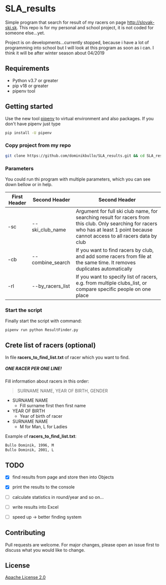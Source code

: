 # SLA_results
Simple program that search for result of my racers on page http://slovak-ski.sk.
This repo is for my personal and school project, it is not coded for someone else...yet.

Project is on developments...currently stopped, 
because i have a lot of programming into school but I will look at this program as soon as i can.
I think it will be after winter season about 04/2019

## Requirements
* Python v3.7 or greater
* pip v18 or greater
* pipenv tool
  
## Getting started

Use the new tool [pipenv](https://pipenv.readthedocs.io/en/latest/) to virtual environment and also packages.
If you don't have pipenv just type
```bash
pip install -U pipenv
 ```
### Copy project from my repo
```bash
git clone https://github.com/dominikbullo/SLA_results.git && cd SLA_results
```

### Parameters
You could run thi program with multiple parameters, which you can see down bellow or in help.

First Header | Second Header | Second Header
------------ | ------------- | -------------
-sc | --ski_club_name | Argument for full ski club name, for searching result for racers from this club. Only searching for racers who has at least 1 point because cannot access to all racers data by club
-cb | --combine_search | If you want to find racers by club, and add some racers from file at the same time. It removes duplicates automatically
-rl | --by_racers_list | If you want to specify list of racers, e.g. from multiple clubs_list, or compare specific people on one place

### Start the script
Finally start the script with command:
```bash
pipenv run python ResultFinder.py
```

## Crete list of racers (optional)
In file **racers_to_find_list.txt** of racer which you want to find.

##### ONE RACER PER ONE LINE!
Fill information about racers in this order:
> SURNAME NAME, YEAR OF BIRTH, GENDER

* SURNAME NAME
  * Fill surname first then first name
* YEAR OF BIRTH
  * Year of birth of racer
* SURNAME NAME
  * M for Man, L for Ladies

Example of **racers_to_find_list.txt**:
```bash
Bullo Dominik, 1996, M
Bullo Dominik, 2001, L
```

## TODO
- [x] find results from page and store then into Objects
- [x] print the results to the console
- [ ] calculate statistics in round/year and so on...
- [ ] write results into Excel
- [ ] speed up → better finding system 


## Contributing
Pull requests are welcome. For major changes, please open an issue first to discuss what you would like to change.

## License
[Apache License 2.0](https://choosealicense.com/licenses/apache-2.0/#)